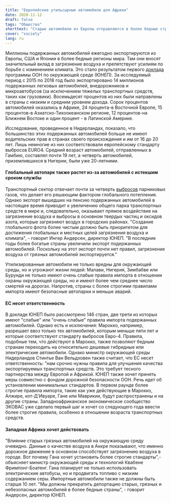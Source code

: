 ```yaml
---
title: "Европейские утильсырные автомобили для Африки"
date: 2020-11-12
draft: false
tags: "Общество"
shorttext: "Старые автомобили из Европы отправляются в более бедные страны. Там они загрязняют воздух и приводят к несчастным случаям."
cover: "society"
lang: ru
---
```


Миллионы подержанных автомобилей ежегодно экспортируются из Европы, США и Японии в более бедные регионы мира. Там они вносят значительный вклад в загрязнение воздуха и препятствуют усилиям по борьбе с изменением климата. Это стало результатом первого [доклада](/static/downloads/UVE.pdf "Global Trade in Used Vehicles Report") программы ООН по окружающей среде (ЮНЕП). За исследуемый период с 2015 по 2018 год было экспортировано 14 миллионов подержанных легковых автомобилей, внедорожников и микроавтобусов (за исключением тяжелых транспортных средств, таких как грузовики). Восемьдесят процентов из них были направлены в страны с низким и средним уровнем дохода. Сорок процентов автомобилей оказались в Африке, 24 процента-в Восточной Европе, 15 процентов-в Азиатско-Тихоокеанском регионе, 12 процентов-на Ближнем Востоке и один процент - в Латинской Америке.

Исследование, проведенное в Нидерландах, показало, что большинство этих подержанных автомобилей больше не имеют водительских прав в странах своего происхождения и им от 16 до 20 лет. Лишь немногие из них соответствовали европейскому стандарту выбросов EURO4. Средний возраст автомобилей, отправленных в Гамбию, составлял почти 19 лет, а четверть автомобилей, приземлившихся в Нигерии, были уже 20-летними.

#### Глобальный автопарк также растет из-за автомобилей с истекшим сроком службы

Транспортный сектор отвечает почти за четверть [выбросов](/static/downloads/ipcc_wg3_ar5_chapter8.pdf "Transport") парниковых газов, что делает его решающим фактором глобального потепления. Однако экспорт вышедших на пенсию подержанных автомобилей в настоящее время приводит к увеличению общего парка транспортных средств в мире и, следовательно, оказывает прямое воздействие на загрязнение воздуха и выбросы в основном твердых частиц и оксидов азота, которые загрязняют воздух в городских районах. "Создание глобального флота более чистым должно быть приоритетом для достижения глобальных и местных целей загрязнения воздуха и климата", - говорит Ингер Андерсен, директор ЮНЕП. "В последние годы более богатые страны увеличили экспорт подержанных автомобилей. Поскольку на этот экспорт почти нет правил, загрязнение воздуха от грязных автомобилей экспортируется."

Утилизированные автомобили не только вредны для окружающей среды, но и угрожают жизни людей: Малави, Нигерия, Зимбабве или Бурунди не только имеют очень слабые правила импорта в отношении охраны окружающей среды, но и имеют более чем среднее число смертей на дорогах. Напротив, страны с более строгими правилами импорта имеют безопасные автопарки и меньше аварий.

#### ЕС несет ответственность

В докладе ЮНЕП было рассмотрено 146 стран, две трети из которых имеют "слабые" или "очень слабые" правила импорта подержанных автомобилей. Однако есть и исключения: Марокко, например, разрешает ввоз только тех автомобилей, которым меньше пяти лет и которые соответствуют стандарту выбросов Евро-4. Правила, подобные тем, что действуют в Марокко, также позволяют бедным странам переходить на относительно дешевые гибридные или электрические автомобили. Однако министр окружающей среды Нидерландов Стинтье Ван Вельдховен также считает, что ЕС несет ответственность: "нам срочно нужны правила для улучшения качества экспортируемых транспортных средств. Это требует тесного партнерства между Европой и Африкой. ЮНЕП также хочет принять меры совместно с фондом дорожной безопасности ООН. Речь идет об установлении минимальных стандартов. В первом раунде более строгие правила импорта, такие как уже действующие в Марокко, Алжире, кот-Д'Ивуаре, Гане или Маврикии, будут распространены и на другие страны. Западноафриканское экономическое сообщество ЭКОВАС уже сделало первый шаг и хочет со следующего года ввести более строгие правила, особенно в отношении возраста транспортных средств.

#### Западная Африка хочет действовать

"Влияние старых грязных автомобилей на окружающую среду очевидно. Данные о качестве воздуха в Аккре показывают, что именно дорожное движение в основном способствует загрязнению воздуха в городе. Вот почему Гана хочет установить более строгие стандарты",-объясняет министр окружающей среды и технологий Квабене Фримпонг-Боатенг. Гана планирует не только использовать электрические автобусы, но и продвигать топливо с низким содержанием серы. Импортные автомобили также не должны быть старше 10 лет. "Мы должны прекратить депортацию старых, грязных и небезопасных автомобилей в более бедные страны", - говорит Андерсен, директор ЮНЕП.

